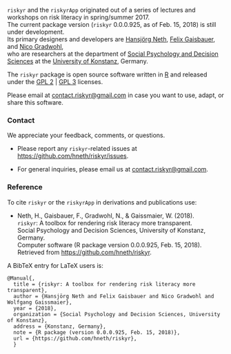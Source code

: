 


`riskyr` and the `riskyrApp` originated out of a series of lectures and workshops on risk literacy in spring/summer 2017.   
The current package version (`riskyr` 0.0.0.925, as of Feb. 15, 2018) is still under development.   
Its primary designers and developers are [Hansjörg Neth](https://www.spds.uni-konstanz.de/hans-neth), [Felix Gaisbauer](https://www.spds.uni-konstanz.de/felix-gaisbauer), and [Nico Gradwohl](https://www.spds.uni-konstanz.de/nico-gradwohl),   
who are researchers at the department of [Social Psychology and Decision Sciences](https://www.spds.uni-konstanz.de) at the [University of Konstanz](https://www.uni-konstanz.de/en/), Germany.

The `riskyr` package is open source software written in [R](https://www.r-project.org/) and released under the [GPL 2](https://tldrlegal.com/license/gnu-general-public-license-v2) | [GPL 3](https://tldrlegal.com/license/gnu-general-public-license-v3-(gpl-3)) licenses.

Please email at <contact.riskyr@gmail.com> in case you want to use, adapt, or share this software.


### Contact



We appreciate your feedback, comments, or questions.

-   Please report any `riskyr`-related issues at <https://github.com/hneth/riskyr/issues>.

-   For general inquiries, please email us at <contact.riskyr@gmail.com>.

### Reference

To cite `riskyr` or the `riskyrApp` in derivations and publications use:

-   Neth, H., Gaisbauer, F., Gradwohl, N., & Gaissmaier, W. (2018).  
    `riskyr`: A toolbox for rendering risk literacy more transparent.  
    Social Psychology and Decision Sciences, University of Konstanz, Germany.  
    Computer software (R package version 0.0.0.925, Feb. 15, 2018).  
    Retrieved from <https://github.com/hneth/riskyr>.

A BibTeX entry for LaTeX users is:

    @Manual{,
      title = {riskyr: A toolbox for rendering risk literacy more transparent},
      author = {Hansjörg Neth and Felix Gaisbauer and Nico Gradwohl and Wolfgang Gaissmaier},
      year = {2018},
      organization = {Social Psychology and Decision Sciences, University of Konstanz},
      address = {Konstanz, Germany},
      note = {R package (version 0.0.0.925, Feb. 15, 2018)},
      url = {https://github.com/hneth/riskyr},
      }    
      
